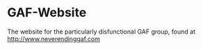 # GAF-Website
The website for the particularly disfunctional GAF group, found at http://www.neverendinggaf.com
